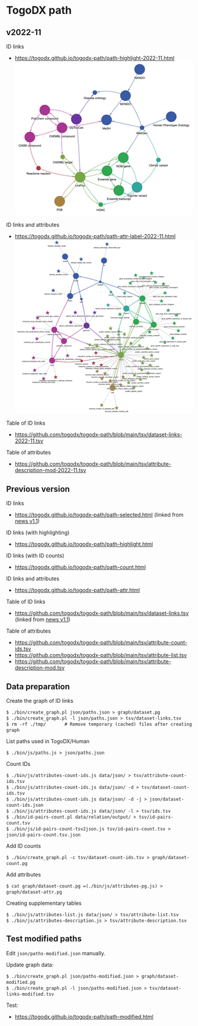 # TogoDX path

## v2022-11

ID links
* https://togodx.github.io/togodx-path/path-highlight-2022-11.html
![images/path-highlight-2022-11.png](https://raw.githubusercontent.com/togodx/togodx-path/main/images/path-highlight-2022-11.png)

ID links and  attributes
* https://togodx.github.io/togodx-path/path-attr-label-2022-11.html
![images/path-attr-label-2022-11.png](https://raw.githubusercontent.com/togodx/togodx-path/main/images/path-attr-label-2022-11.png)

Table of ID links
* https://github.com/togodx/togodx-path/blob/main/tsv/dataset-links-2022-11.tsv

Table of attributes
* https://github.com/togodx/togodx-path/blob/main/tsv/attribute-description-mod-2022-11.tsv

## Previous version

ID links
* https://togodx.github.io/togodx-path/path-selected.html (linked from [news v1.1](https://dbcls.rois.ac.jp/ja/2022/06/20/post1.html))

ID links (with highlighting)
* https://togodx.github.io/togodx-path/path-highlight.html

ID links (with ID counts)
* https://togodx.github.io/togodx-path/path-count.html

ID links and  attributes
* https://togodx.github.io/togodx-path/path-attr.html

Table of ID links
* https://github.com/togodx/togodx-path/blob/main/tsv/dataset-links.tsv (linked from [news v1.1](https://dbcls.rois.ac.jp/ja/2022/06/20/post1.html))

Table of attributes
* https://github.com/togodx/togodx-path/blob/main/tsv/attribute-count-ids.tsv
* https://github.com/togodx/togodx-path/blob/main/tsv/attribute-list.tsv
* https://github.com/togodx/togodx-path/blob/main/tsv/attribute-description-mod.tsv

## Data preparation

Create the graph of ID links
```
$ ./bin/create_graph.pl json/paths.json > graph/dataset.pg
$ ./bin/create_graph.pl -l json/paths.json > tsv/dataset-links.tsv
$ rm -rf ./tmp/       # Remove temporary (cached) files after creating graph
```

List paths used in TogoDX/Human
```
$ ./bin/js/paths.js > json/paths.json
```

Count IDs
```
$ ./bin/js/attributes-count-ids.js data/json/ > tsv/attribute-count-ids.tsv
$ ./bin/js/attributes-count-ids.js data/json/ -d > tsv/dataset-count-ids.tsv
$ ./bin/js/attributes-count-ids.js data/json/ -d -j > json/dataset-count-ids.json
$ ./bin/js/attributes-count-ids.js data/json/ -l > tsv/ids.tsv
$ ./bin/id-pairs-count.pl data/relation/output/ > tsv/id-pairs-count.tsv
$ ./bin/js/id-pairs-count-tsv2json.js tsv/id-pairs-count.tsv > json/id-pairs-count.tsv.json
```

Add ID counts
```
$ ./bin/create_graph.pl -c tsv/dataset-count-ids.tsv > graph/dataset-count.pg
```

Add attributes
```
$ cat graph/dataset-count.pg =(./bin/js/attributes-pg.js) > graph/dataset-attr.pg
```

Creating supplementary tables
```
$ ./bin/js/attributes-list.js data/json/ > tsv/attribute-list.tsv
$ ./bin/js/attributes-description.js > tsv/attribute-description.tsv
```

## Test modified paths


Edit `json/paths-modified.json` manually.

Update graph data:
```
$ ./bin/create_graph.pl json/paths-modified.json > graph/dataset-modified.pg
$ ./bin/create_graph.pl -l json/paths-modified.json > tsv/dataset-links-modified.tsv
```

Test:
* https://togodx.github.io/togodx-path/path-modified.html

